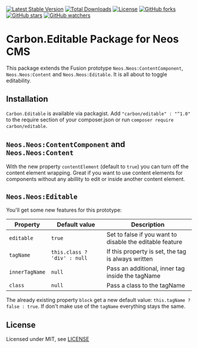 [![Latest Stable Version](https://poser.pugx.org/carbon/editable/v/stable)](https://packagist.org/packages/carbon/editable)
[![Total Downloads](https://poser.pugx.org/carbon/editable/downloads)](https://packagist.org/packages/carbon/editable)
[![License](https://poser.pugx.org/carbon/editable/license)](LICENSE)
[![GitHub forks](https://img.shields.io/github/forks/CarbonPackages/Carbon.Editable.svg?style=social&label=Fork)](https://github.com/CarbonPackages/Carbon.Editable/fork)
[![GitHub stars](https://img.shields.io/github/stars/CarbonPackages/Carbon.Editable.svg?style=social&label=Stars)](https://github.com/CarbonPackages/Carbon.Editable/stargazers)
[![GitHub watchers](https://img.shields.io/github/watchers/CarbonPackages/Carbon.Editable.svg?style=social&label=Watch)](https://github.com/CarbonPackages/Carbon.Editable/subscription)

# Carbon.Editable Package for Neos CMS

This package extends the Fusion prototype `Neos.Neos:ContentComponent`, `Neos.Neos:Content` and `Neos.Neos:Editable`. It is all about to toggle editability.

## Installation

`Carbon.Editable` is available via packagist. Add `"carbon/editable" : "^1.0"`
to the require section of your composer.json or run `composer require carbon/editable`.

## `Neos.Neos:ContentComponent` and `Neos.Neos:Content`

With the new property `contentElement` (default to `true`) you can turn off the content element wrapping. Great if you want to use content elements for components without any abillity to edit or inside another content element.

## `Neos.Neos:Editable`

You'll get some new features for this prototype:

| Property       | Default value               | Description                                              |
| -------------- | --------------------------- | -------------------------------------------------------- |
| `editable`     | `true`                      | Set to false if you want to disable the editable feature |
| `tagName`      | `this.class ? 'div' : null` | If this property is set, the tag is always written       |
| `innerTagName` | `null`                      | Pass an additional, inner tag inside the tagName         |
| `class`        | `null`                      | Pass a class to the tagName                              |

The already existing property `block` get a new default value: `this.tagName ? false : true`. If don't make use of the `tagName` everything stays the same.

## License

Licensed under MIT, see [LICENSE](LICENSE)
